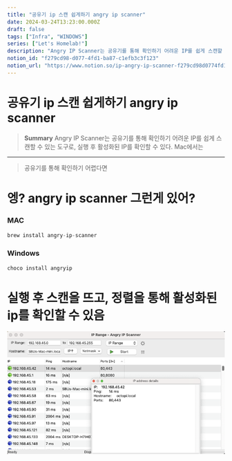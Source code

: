 ```yaml
---
title: "공유기 ip 스캔 쉽게하기 angry ip scanner"
date: 2024-03-24T13:23:00.000Z
draft: false
tags: ["Infra", "WINDOWS"]
series: ["Let's Homelab!"]
description: "Angry IP Scanner는 공유기를 통해 확인하기 어려운 IP를 쉽게 스캔할 수 있는 도구로, 실행 후 활성화된 IP를 확인할 수 있다. Mac에서는 "
notion_id: "f279cd98-d077-4fd1-ba87-c1efb3c3f123"
notion_url: "https://www.notion.so/ip-angry-ip-scanner-f279cd98d0774fd1ba87c1efb3c3f123"
---
```


# 공유기 ip 스캔 쉽게하기 angry ip scanner

> **Summary**
> Angry IP Scanner는 공유기를 통해 확인하기 어려운 IP를 쉽게 스캔할 수 있는 도구로, 실행 후 활성화된 IP를 확인할 수 있다. Mac에서는 

---

> 공유기를 통해 확인하기 어렵다면

# 엥? angry ip scanner 그런게 있어?

### MAC

```javascript
brew install angry-ip-scanner
```

### Windows

```javascript
choco install angryip
```

# 실행 후 스캔을 뜨고, 정렬을 통해 활성화된 ip를 확인할 수 있음

![Image](image_8a98c24472cc.png)

